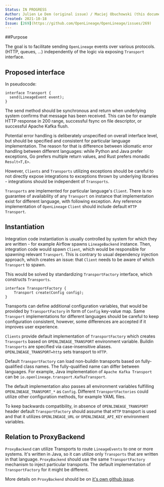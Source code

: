 ```yaml
---
Status: IN PROGRESS  
Author: Julien Le Dem (original issue) / Maciej Obuchowski (this document)  
Created: 2021-10-18  
Issue: [269](https://github.com/OpenLineage/OpenLineage/issues/269)
---
```


##Purpose

The goal is to facilitate sending `OpenLineage` events over various protocols. 
(HTTP, queues, ...) independently of the logic via exposing `Transport` interface.

## Proposed interface

In pseudocode:
```
interface Transport {
  send(LineageEvent event);
}
```

The send method should be synchronous and return when underlying system confirms 
that message has been received. This can be for example HTTP response in 200 range, 
successful fsync on file descriptor, or successful Apache Kafka flush.

Potential error handling is deliberately unspecified on overall interface level, 
but should be specified and consistent for particular language implementation. 
The reason for that is difference between idiomatic error handling between different 
languages: while Python and Java prefer exceptions, Go prefers multiple return values, 
and Rust prefers monadic `Result<T,E>`. 

However, `Clients` and `Transports` utilizing exceptions should be careful to not directly expose 
integrations to exceptions thrown by underlying libraries - integrations should be 
independent of `Transports`. 


`Transports` are implemented for particular language's `Client`. There is no guarantee 
of availability of any `Transport` on instance that implementation exist for different 
language, with following exception.
Any reference implementation of `OpenLineage` `Client` should include default 
`HTTP Transport`. 

## Instantiation

Integration code instantiation is usually controlled by system for which they are 
written - for example Airflow spawns `LineageBackend` instance. Then, integration
code would spawn `Client`, which would be responsible for spawning relevant 
`Transport`. This is contrary to usual dependency injection approach, which creates an issue:
that `Client` needs to be aware of which `Transport` to spawn.

This would be solved by standardizing `TransportFactory` interface, which constructs
`Transports`.

```
interface TransportFactory {
    Transport create(Config config);
}
```

Transports can define additional configuration variables, that would be provided 
by `TransportFactory` in form of `Config` key-value map.
Same `Transport` implementations for different languages should
be careful to keep configuration consistent, however, some differences are accepted
if it improves user experience.

`Clients` provide default implementation of `TransportFactory` which creates `Transports` 
based on `OPENLINEAGE_TRANSPORT` environment variable.
Buildin `Transports` are specified via case-insensitive aliases. 
`OPENLINEAGE_TRANSPORT=http` sets transport to `HTTP`.

Default `TransportFactory` can load non-buildin transports based on fully-qualified class names. 
The fully-qualified name can differ between languages. For example, Java implementation
of `Apache Kafka Transport` can be `io.openlineage.transport.KafkaTransport`.

The default implementation also passes all environment
variables fulfilling `OPENLINEAGE_TRANSPORT_*` as `Config`.
Different `TransportFactories` could utilize other configuration methods, for example
YAML files. 

To keep backwards compatibility, in absence of `OPENLINEAGE_TRANSPORT` header 
default `TransportFactory` should assume that `HTTP` transport is used and that 
it utilizes `OPENLINEAGE_URL` or `OPENLINEAGE_API_KEY` environment variables.

## Relation to ProxyBackend

`ProxyBackend` can utilize Transports to route `LineageEvents` to one or more systems.
It's written in Java, so it can utilize only `Transports` that are written in 
that language. `ProxyBackend` should use the same `TransportFactory` mechanism to inject
particular transports. The default implementation of `TransportFactory` for it might be 
different.

More details on `ProxyBackend` should be on [it's own github issue](https://github.com/OpenLineage/OpenLineage/issues/269).
